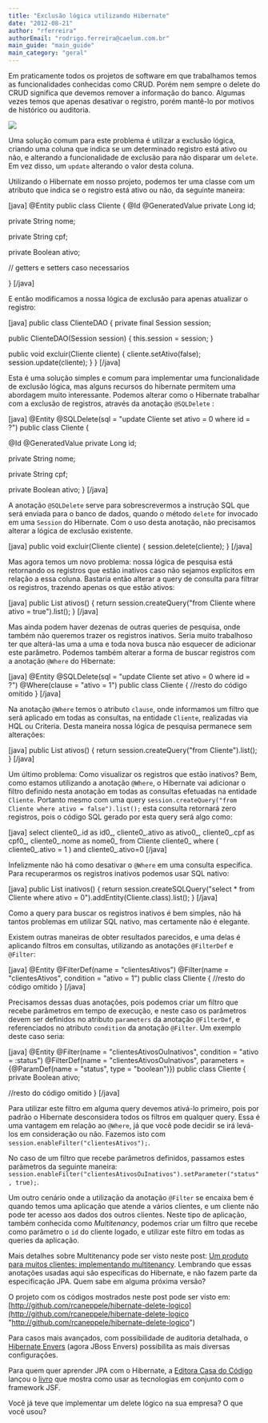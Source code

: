 ```yaml
---
title: "Exclusão lógica utilizando Hibernate"
date: "2012-08-21"
author: "rferreira"
authorEmail: "rodrigo.ferreira@caelum.com.br"
main_guide: "main_guide"
main_category: "geral"
---
```


Em praticamente todos os projetos de software em que trabalhamos temos as funcionalidades conhecidas como CRUD. Porém nem sempre o delete do CRUD significa que devemos remover a informação do banco. Algumas vezes temos que apenas desativar o registro, porém mantê-lo por motivos de histórico ou auditoria.

[![](https://blog.caelum.com.br/wp-content/uploads/2022/08/20120816_141559-300x144.jpg)](https://blog.caelum.com.br/wp-content/uploads/2022/08/20120816_141559.jpg)

Uma solução comum para este problema é utilizar a exclusão lógica, criando uma coluna que indica se um determinado registro está ativo ou não, e alterando a funcionalidade de exclusão para não disparar um `delete`. Em vez disso, um `update` alterando o valor desta coluna.

Utilizando o Hibernate em nosso projeto, podemos ter uma classe com um atributo que indica se o registro está ativo ou não, da seguinte maneira:

\[java\] @Entity public class Cliente { @Id @GeneratedValue private Long id;

private String nome;

private String cpf;

private Boolean ativo;

// getters e setters caso necessarios

} \[/java\]

E então modificamos a nossa lógica de exclusão para apenas atualizar o registro:

\[java\] public class ClienteDAO { private final Session session;

public ClienteDAO(Session session) { this.session = session; }

public void excluir(Cliente cliente) { cliente.setAtivo(false); session.update(cliente); } } \[/java\]

Esta é uma solução simples e comum para implementar uma funcionalidade de exclusão lógica, mas alguns recursos do hibernate permitem uma abordagem muito interessante. Podemos alterar como o Hibernate trabalhar com a exclusão de registros, através da anotação `@SQLDelete` :

\[java\] @Entity @SQLDelete(sql = "update Cliente set ativo = 0 where id = ?") public class Cliente {

@Id @GeneratedValue private Long id;

private String nome;

private String cpf;

private Boolean ativo; } \[/java\]

A anotação `@SQLDelete` serve para sobrescrevermos a instrução SQL que será enviada para o banco de dados, quando o método `delete` for invocado em uma `Session` do Hibernate. Com o uso desta anotação, não precisamos alterar a lógica de exclusão existente.

\[java\] public void excluir(Cliente cliente) { session.delete(cliente); } \[/java\]

Mas agora temos um novo problema: nossa lógica de pesquisa está retornando os registros que estão inativos caso não sejamos explícitos em relação a essa coluna. Bastaria então alterar a query de consulta para filtrar os registros, trazendo apenas os que estão ativos:

\[java\] public List ativos() { return session.createQuery("from Cliente where ativo = true").list(); } \[/java\]

Mas ainda podem haver dezenas de outras queries de pesquisa, onde também não queremos trazer os registros inativos. Seria muito trabalhoso ter que alterá-las uma a uma e toda nova busca não esquecer de adicionar este parâmetro. Podemos também alterar a forma de buscar registros com a anotação `@Where` do Hibernate:

\[java\] @Entity @SQLDelete(sql = "update Cliente set ativo = 0 where id = ?") @Where(clause = "ativo = 1") public class Cliente { //resto do código omitido } \[/java\]

Na anotação `@Where` temos o atributo `clause`, onde informamos um filtro que será aplicado em todas as consultas, na entidade `Cliente`, realizadas via HQL ou Criteria. Desta maneira nossa lógica de pesquisa permanece sem alterações:

\[java\] public List ativos() { return session.createQuery("from Cliente").list(); } \[/java\]

Um último problema: Como visualizar os registros que estão inativos? Bem, como estamos utilizando a anotação `@Where`, o Hibernate vai adicionar o filtro definido nesta anotação em todas as consultas efetuadas na entidade `Cliente`. Portanto mesmo com uma query `session.createQuery("from Cliente where ativo = false").list();` esta consulta retornará zero registros, pois o código SQL gerado por esta query será algo como:

\[java\] select cliente0\_.id as id0\_, cliente0\_.ativo as ativo0\_, cliente0\_.cpf as cpf0\_, cliente0\_.nome as nome0\_ from Cliente cliente0\_ where ( cliente0\_.ativo = 1 ) and cliente0\_.ativo=0 \[/java\]

Infelizmente não há como desativar o `@Where` em uma consulta específica. Para recuperarmos os registros inativos podemos usar SQL nativo:

\[java\] public List inativos() { return session.createSQLQuery("select \* from Cliente where ativo = 0").addEntity(Cliente.class).list(); } \[/java\]

Como a query para buscar os registros inativos é bem simples, não há tantos problemas em utilizar SQL nativo, mas certamente não é elegante.

Existem outras maneiras de obter resultados parecidos, e uma delas é aplicando filtros em consultas, utilizando as anotações `@FilterDef` e `@Filter`:

\[java\] @Entity @FilterDef(name = "clientesAtivos") @Filter(name = "clientesAtivos", condition = "ativo = 1") public class Cliente { //resto do código omitido } \[/java\]

Precisamos dessas duas anotações, pois podemos criar um filtro que recebe parâmetros em tempo de execução, e neste caso os parâmetros devem ser definidos no atributo `parameters` da anotação `@FilterDef`, e referenciados no atributo `condition` da anotação `@Filter`. Um exemplo deste caso seria:

\[java\] @Entity @Filter(name = "clientesAtivosOuInativos", condition = "ativo = :status") @FilterDef(name = "clientesAtivosOuInativos", parameters = {@ParamDef(name = "status", type = "boolean")}) public class Cliente { private Boolean ativo;

//resto do código omitido } \[/java\]

Para utilizar este filtro em alguma query devemos ativá-lo primeiro, pois por padrão o Hibernate desconsidera todos os filtros em qualquer query. Essa é uma vantagem em relação ao `@Where`, já que você pode decidir se irá levá-los em consideração ou não. Fazemos isto com `session.enableFilter("clientesAtivos");`.

No caso de um filtro que recebe parâmetros definidos, passamos estes parâmetros da seguinte maneira: `session.enableFilter("clientesAtivosOuInativos").setParameter("status", true);`.

Um outro cenário onde a utilização da anotação `@Filter` se encaixa bem é quando temos uma aplicação que atende a vários clientes, e um cliente não pode ter acesso aos dados dos outros clientes. Neste tipo de aplicação, também conhecida como _Multitenancy_, podemos criar um filtro que recebe como parâmetro o `id` do cliente logado, e utilizar este filtro em todas as queries da aplicação.

Mais detalhes sobre Multitenancy pode ser visto neste post: [Um produto para muitos clientes: implementando multitenancy](https://blog.caelum.com.br/um-produto-para-muitos-clientes-implementando-multitenancy/ "Um produto para muitos clientes: implementando multitenancy"). Lembrando que essas anotações usadas aqui são específicas do Hibernate, e não fazem parte da especificação JPA. Quem sabe em alguma próxima versão?

O projeto com os códigos mostrados neste post pode ser visto em: [http://github.com/rcaneppele/hibernate-delete-logico](http://github.com/rcaneppele/hibernate-delete-logico "http://github.com/rcaneppele/hibernate-delete-logico")

Para casos mais avançados, com possibilidade de auditoria detalhada, o [Hibernate Envers](http://www.jboss.org/envers/) (agora JBoss Envers) possibilita as mais diversas configurações.

Para quem quer aprender JPA com o Hibernate, a [Editora Casa do Código](http://www.casadocodigo.com.br "Casa do Código") lançou o [livro](http://www.casadocodigo.com.br/products/livro-jsf-jpa "Livro JSF e JPA") que mostra como usar as tecnologias em conjunto com o framework JSF.

Você já teve que implementar um delete lógico na sua empresa? O que você usou?
